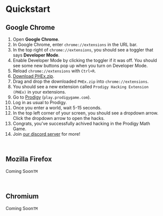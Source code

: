 # Quickstart

## Google Chrome

1. Open **Google Chrome**.
2. In Google Chrome, enter ``chrome://extensions`` in the URL bar.
3. In the top right of `chrome://extensions`, you should see a toggler that says **Developer Mode**.
4. Enable Developer Mode by clicking the toggler if it was off. You should see some new buttons pop up when you turn on Developer Mode.
5. Reload ``chrome://extensions`` with `Ctrl+R`.
7. [Download PHEx.zip](https://github.com/ProdigyPNP/ProdigyMathGameHacking/releases/latest).
8. Drag and drop the downloaded `PHEx.zip` into ``chrome://extensions``.
9. You should see a new extension called `Prodigy Hacking Extension (PHEx)` in your extensions.
10. Go to [Prodigy](https://play.prodigygame.com) (``play.prodigygame.com``).
11. Log in as usual to Prodigy.
12. Once you enter a world, wait 5-15 seconds.
13. In the top left corner of your screen, you should see a dropdown arrow. Click the dropdown arrow to open the hacks.
14. Congrats, you've successfully achived hacking in the Prodigy Math Game.
15. Join [our discord server](https://dsc.gg/ProdigyPNP) for more!

<br>

## Mozilla Firefox
Coming Soon`TM`

<br>

## Chromium
Coming Soon`TM`
